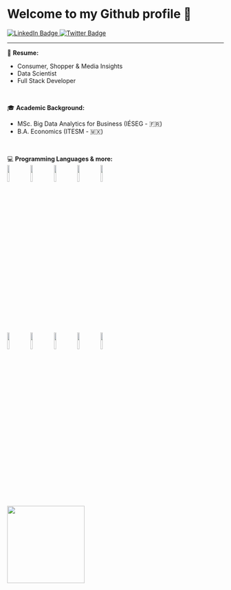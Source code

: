 # Welcome to my Github profile 🤙

<div id="badges">
  <a href="https://www.linkedin.com/in/jorge-polanco-roque-78ba7b93">
    <img src="https://img.shields.io/badge/LinkedIn-blue?style=for-the-badge&logo=linkedin&logoColor=white" alt="LinkedIn Badge"/>
  </a>
  <a href="https://twitter.com/jorgepolanco_ro">
    <img src="https://img.shields.io/badge/Twitter-blue?style=for-the-badge&logo=twitter&logoColor=white" alt="Twitter Badge"/>
  </a>
</div>

<hr>

👔 <strong>Resume:</strong>
  <br>
  * Consumer, Shopper & Media Insights
  * Data Scientist
  * Full Stack Developer 
  
  <br>

🎓 <strong>Academic Background:</strong>
   <br>
  * MSc. Big Data Analytics for Business (IÉSEG - 🇫🇷)
  * B.A. Economics (ITESM - 🇲🇽)
   
   <br>

💻 <strong>Programming Languages & more:</strong>
  <br>
  <code><img width="10%" src="https://www.vectorlogo.zone/logos/python/python-ar21.svg"></code>
  <code><img width="10%" src="https://www.vectorlogo.zone/logos/r-project/r-project-ar21.svg"></code>
  <code><img width="10%" src="https://www.vectorlogo.zone/logos/sqlite/sqlite-ar21.svg"></code>
  <code><img width="10%" src="https://www.vectorlogo.zone/logos/nodejs/nodejs-horizontal.svg"></code>
  <code><img width="10%" src="https://www.vectorlogo.zone/logos/w3_html5/w3_html5-ar21.svg"></code>
  <br>
  <code><img width="10%" src="https://www.vectorlogo.zone/logos/w3_css/w3_css-ar21.svg"></code>
  <code><img width="10%" src="https://www.vectorlogo.zone/logos/reactjs/reactjs-ar21.svg"></code>
  <code><img width="10%" src="https://www.vectorlogo.zone/logos/git-scm/git-scm-ar21.svg"></code>
  <code><img width="10%" src="https://www.vectorlogo.zone/logos/apache_spark/apache_spark-ar21.svg"></code>
  <code><img width="10%" src="https://www.vectorlogo.zone/logos/microsoft_powerbi/microsoft_powerbi-ar21.svg"></code>
  
<img height="180em" src="https://github-readme-stats.vercel.app/api?username=Jorge-Polanco-Roque&show_icons=true&hide_border=true&&count_private=true&include_all_commits=true" />

